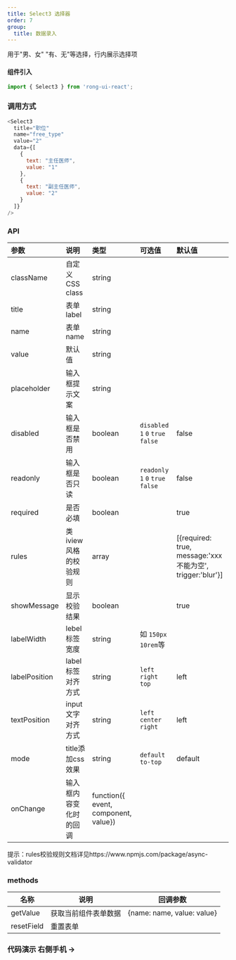 ```yaml
---
title: Select3 选择器
order: 7
group:
  title: 数据录入
---
```


<Alert>
  <p>用于"男、女" "有、无"等选择，行内展示选择项</p>
</Alert>

#### 组件引入
```js
import { Select3 } from 'rong-ui-react';
```

### 调用方式
```js
<Select3
  title="职位" 
  name="free_type"
  value="2"
  data={[
    {
      text: "主任医师",
      value: "1"
    },
    {
      text: "副主任医师",
      value: "2"
    }
  ]}
/>
```

### API

| 参数      | 说明    | 类型      | 可选值       | 默认值   |
|:--------|:--------|:--------|:--------|:--------|
| className | 自定义 CSS class | string | | |
| title | 表单label | string | | |
| name | 表单name | string | | |
| value | 默认值 | string | | |
| placeholder | 输入框提示文案 | string | | |
| disabled | 输入框是否禁用 | boolean| `disabled` `1` `0` `true` `false` | false |
| readonly | 输入框是否只读 | boolean | `readonly` `1` `0` `true` `false` | false |
| required | 是否必填 | boolean | | true |
| rules | 类iview风格的校验规则 | array | | [{required: true, message:'xxx不能为空', trigger:'blur'}] |
| showMessage | 显示校验结果 | boolean | | true |
| labelWidth | lebel标签宽度 | string | 如 `150px` `10rem`等 ||
| labelPosition | label标签对齐方式 | string | `left` `right` `top`  | left |
| textPosition | input文字对齐方式 | string | `left` `center` `right`  | left |
| mode | title添加css效果 | string | `default` `to-top` | default |
| onChange | 输入框内容变化时的回调 | function({ event, component, value}) | | |


<Alert>
  <p>提示：rules校验规则文档详见https://www.npmjs.com/package/async-validator</p>
</Alert>


### methods
| 名称      | 说明    | 回调参数      |
|---------- |-------- |---------- |
| getValue | 获取当前组件表单数据 | {name: name, value: value} |
| resetField | 重置表单 | |


### 代码演示 <Badge> 右侧手机 → </Badge>
<code src="./demo.jsx"></code>
